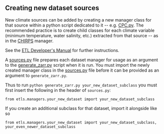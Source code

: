 
Creating new dataset sources
----------------------------

New climate sources can be added by creating a new manager class for that source within a python script dedicated to it -- e.g. [CPC.py](etls/managers/cpc.py). The recommended practice is to create child classes for each climate variable (minimum temperature, water salinity, etc.) extracted from that source -- as in the [CHIRPS](etls/managers/CHIRPS.py) manager. 

See the [ETL Developer's Manual](etls/README.md) for further instructions. 

A [sources.py](sources.py) file prepares each dataset manager for usage as an argument to the [generate_zarr.py](generate_zarr.py) script when it is run. You must import the newly created manager class in the [sources.py](sources.py) file before it can be provided as an argument to `generate_zarr.py`. 

Thus to run `python generate_zarr.py your_new_dataset_subclass` you must first insert the following in the header of `sources.py`:

    from etls.managers.your_new_dataset import your_new_dataset_subclass

If you create an additional subclass for that dataset, import it alongside like so

    from etls.managers.your_new_dataset import your_new_dataset_subclass, your_even_newer_dataset_subclass